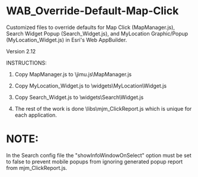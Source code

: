 # WAB_Override-Default-Map-Click
Customized files to override defaults for Map Click (MapManager.js), Search Widget Popup (Search_Widget.js), and MyLocation Graphic/Popup (MyLocation_Widget.js) in Esri's Web AppBuilder.

Version 2.12

INSTRUCTIONS:

1. Copy MapManager.js to \jimu.js\MapManager.js

2. Copy MyLocation_Widget.js to \widgets\MyLocation\Widget.js

3. Copy Search_Widget.js to \widgets\Search\Widget.js

4. The rest of the work is done \libs\mjm_ClickReport.js which is unique for each application.

# NOTE:
In the Search config file the "showInfoWindowOnSelect" option must be set to false to prevent mobile popups from ignoring generated popup report from mjm_ClickReport.js. 
